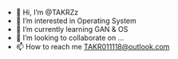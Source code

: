 - 👋 Hi, I’m @TAKRZz
- 👀 I’m interested in Operating System 
- 🌱 I’m currently learning GAN & OS
- 💞️ I’m looking to collaborate on ...
- 📫 How to reach me TAKR011118@outlook.com


<!---
TAKRZz/TAKRZz is a ✨ special ✨ repository because its `README.md` (this file) appears on your GitHub profile.
You can click the Preview link to take a look at your changes.
--->
